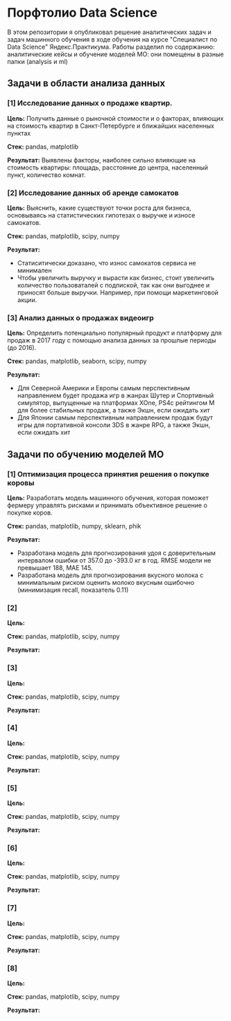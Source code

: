 # Порфтолио Data Science
В этом репозитории я опубликовал решение аналитических задач и задач машинного обучения в ходе обучения на курсе "Специалист по Data Science" Яндекс.Практикума. Работы разделил по содержанию: аналитические кейсы и обучение моделей МО: они помещены в разные папки (analysis и ml)

## Задачи в области анализа данных

### [1] Исследование данных о продаже квартир.
**Цель:** Получить данные о рыночной стоимости и о факторах, влияющих на стоимость квартир в Санкт-Петербурге и ближайших населенных пунктах

**Стек:** pandas, matplotlib

**Результат:** Выявлены факторы, наиболее сильно влияющие на стоимость квартиры: площадь, расстояние до центра, населенный пункт, количество комнат.

### [2] Исследование данных об аренде самокатов
**Цель:** Выяснить, какие существуют точки роста для бизнеса, основываясь на статистических гипотезах о выручке и износе самокатов.

**Стек:** pandas, matplotlib, scipy, numpy

**Результат:** 
- Статиситически доказано, что износ самокатов сервиса не минимален
- Чтобы увеличить выручку и вырасти как бизнес, стоит увеличить количество пользоваталей с подпиской, так как они выгоднее и приносят больше выручки. Например, при помощи маркетинговой акции.

### [3] Анализ данных о продажах видеоигр
**Цель:** Определить потенциально популярный продукт и платформу для продаж в 2017 году с помощью анализа данных за прошлые периоды (до 2016).

**Стек:** pandas, matplotlib, seaborn, scipy, numpy

**Результат:** 
- Для Северной Америки и Европы самым перспективным направлением будет продажа игр в жанрах Шутер и Спортивный симулятор, выпущенные на платформах XOne, PS4с рейтингом M для более стабильных продаж, а также Экшн, если ожидать хит
- Для Японии самым перспективным направлением продаж будут игры для портативной консоли 3DS в жанре RPG, а также Экшн, если ожидать хит

## Задачи по обучению моделей МО

### [1] Оптимизация процесса принятия решения о покупке коровы
**Цель:**  Разработать модель машинного обучения, которая поможет фермеру управлять рисками и принимать объективное решение о покупке коров.

**Стек:** pandas, matplotlib, numpy, sklearn, phik

**Результат:** 
- Разработана модель для прогнозирования удоя с доверительным интервалом ошибки от 357.0 до -393.0 кг в год. RMSE модели не превышает 188, MAE 145.
- Разработана модель для прогнозирования вкусного молока с минимальным риском оценить молоко вкусным ошибочно (минимизация recall, показатель 0.11)

### [2] 
**Цель:** 

**Стек:** pandas, matplotlib, scipy, numpy

**Результат:** 

### [3] 
**Цель:** 

**Стек:** pandas, matplotlib, scipy, numpy

**Результат:** 
### [4] 
**Цель:** 

**Стек:** pandas, matplotlib, scipy, numpy

**Результат:** 

### [5] 
**Цель:** 

**Стек:** pandas, matplotlib, scipy, numpy

**Результат:** 
### [6] 
**Цель:** 

**Стек:** pandas, matplotlib, scipy, numpy

**Результат:** 

### [7] 
**Цель:** 

**Стек:** pandas, matplotlib, scipy, numpy

**Результат:** 
### [8] 
**Цель:** 

**Стек:** pandas, matplotlib, scipy, numpy

**Результат:** 


